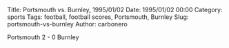 Title: Portsmouth vs. Burnley, 1995/01/02
Date: 1995/01/02 00:00
Category: sports
Tags: football, football scores, Portsmouth, Burnley
Slug: portsmouth-vs-burnley
Author: carbonero


Portsmouth 2 - 0 Burnley
